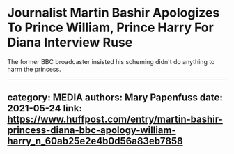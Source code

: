 # Journalist Martin Bashir Apologizes To Prince William, Prince Harry For Diana Interview Ruse

The former BBC broadcaster insisted his scheming didn't do anything to harm the princess.

---
category: MEDIA
authors: Mary Papenfuss
date: 2021-05-24
link: https://www.huffpost.com/entry/martin-bashir-princess-diana-bbc-apology-william-harry_n_60ab25e2e4b0d56a83eb7858
---
